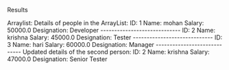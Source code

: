 Results

Arraylist:
    Details of people in the ArrayList:
        ID: 1
        Name: mohan
        Salary: 50000.0
        Designation: Developer
        -----------------------------
        ID: 2
        Name: krishna
        Salary: 45000.0
        Designation: Tester
        -----------------------------
        ID: 3
        Name: hari
        Salary: 60000.0
        Designation: Manager
        -----------------------------
        Updated details of the second person:
        ID: 2
        Name: krishna
        Salary: 47000.0
        Designation: Senior Tester



